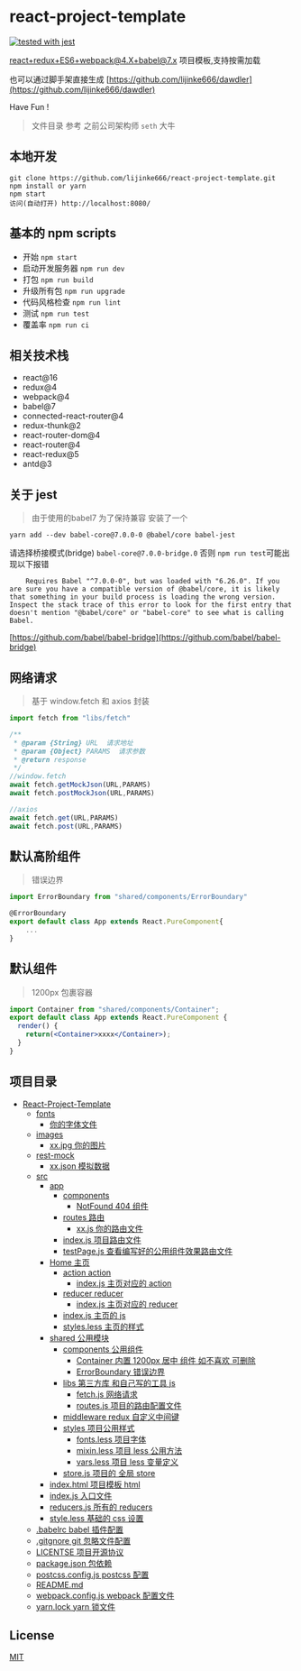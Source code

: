 # react-project-template
[![tested with jest](https://img.shields.io/badge/tested_with-jest-99424f.svg)](https://github.com/facebook/jest)

react+redux+ES6+webpack@4.X+babel@7.x 项目模板,支持按需加载 <br/>

也可以通过脚手架直接生成 [https://github.com/lijinke666/dawdler](https://github.com/lijinke666/dawdler) <br/>

Have Fun !

> 文件目录 参考 之前公司架构师 `seth` 大牛

## 本地开发

```
git clone https://github.com/lijinke666/react-project-template.git
npm install or yarn
npm start
访问(自动打开) http://localhost:8080/
```

## 基本的 npm scripts

* 开始 `npm start`
* 启动开发服务器 `npm run dev`
* 打包 `npm run build`
* 升级所有包 `npm run upgrade`
* 代码风格检查 `npm run lint`
* 测试 `npm run test`
* 覆盖率 `npm run ci`

## 相关技术栈

* react@16
* redux@4
* webpack@4
* babel@7
* connected-react-router@4
* redux-thunk@2
* react-router-dom@4
* react-router@4
* react-redux@5
* antd@3

## 关于 jest
> 由于使用的babel7 为了保持兼容 安装了一个

```
yarn add --dev babel-core@7.0.0-0 @babel/core babel-jest
```

请选择桥接模式(bridge) `babel-core@7.0.0-bridge.0`
否则 `npm run test`可能出现以下报错

```
    Requires Babel "^7.0.0-0", but was loaded with "6.26.0". If you are sure you have a compatible version of @babel/core, it is likely that something in your build process is loading the wrong version. Inspect the stack trace of this error to look for the first entry that doesn't mention "@babel/core" or "babel-core" to see what is calling Babel.
```
[https://github.com/babel/babel-bridge](https://github.com/babel/babel-bridge)


## 网络请求

> 基于 window.fetch 和 axios 封装

```js
import fetch from "libs/fetch"

/**
 * @param {String} URL  请求地址
 * @param {Object} PARAMS  请求参数
 * @return response
 */
//window.fetch
await fetch.getMockJson(URL,PARAMS)
await fetch.postMockJson(URL,PARAMS)

//axios
await fetch.get(URL,PARAMS)
await fetch.post(URL,PARAMS)
```

## 默认高阶组件

> 错误边界

```jsx
import ErrorBoundary from "shared/components/ErrorBoundary"

@ErrorBoundary
export default class App extends React.PureComponent{
    ...
}
```

## 默认组件

> 1200px 包裹容器

```jsx
import Container from "shared/components/Container";
export default class App extends React.PureComponent {
  render() {
    return(<Container>xxxx</Container>);
  }
}
```

## 项目目录

<!-- TOC -->

* [React-Project-Template](#react-project-template)
  * [fonts](#fonts)
    * [你的字体文件](#你的字体文件)
  * [images](#images)
    * [xx.jpg 你的图片](#xxjpg-你的图片)
  * [rest-mock](#rest-mock)
    * [xx.json 模拟数据](#xxjson-模拟数据)
  * [src](#src)
    * [app](#app)
      * [components](#components)
        * [NotFound 404 组件](#NotFound-----404组件)
      * [routes 路由](#routes------------路由)
        * [xx.js 你的路由文件](#xxjs------------你的路由文件)
      * [index.js 项目路由文件](#indexjs----------项目路由文件)
      * [testPage.js 查看编写好的公用组件效果路由文件](#testPage.js-----------查看编写好的公用组件效果路由文件)
    * [Home 主页](#home---------------主页)
      * [action action](#action------------action)
        * [index.js 主页对应的 action](#indexjs---------主页对应的action)
      * [reducer reducer](#reducer-----------reducer)
        * [index.js 主页对应的 reducer](#indexjs---------主页对应的reducer)
      * [index.js 主页的 js](#indexjs----------主页的js)
      * [styles.less 主页的样式](#stylesless-------主页的样式)
    * [shared 公用模块](#shared-------------公用模块)
      * [components 公用组件](#components--------公用组件)
        * [Container 内置 1200px 居中 组件 如不喜欢 可删除](#container--------内置1200px-居中-组件-如不喜欢-可删除)
        * [ErrorBoundary 错误边界](#ErrorBoundary--------错误边界)
      * [libs 第三方库 和自己写的工具 js](#libs--------------第三方库-和自己写的工具-js)
        * [fetch.js 网络请求](#helperjs--------网络请求)
        * [routes.js 项目的路由配置文件](#routesjs--------项目的路由配置文件)
      * [middleware redux 自定义中间键](#middleware-------------redux自定义中间键)
      * [styles 项目公用样式](#styles------------项目公用样式)
        * [fonts.less 项目字体](#fontsless-------项目字体)
        * [mixin.less 项目 less 公用方法](#mixinless-------项目-less-公用方法)
        * [vars.less 项目 less 变量定义](#varsless--------项目-less-变量定义)
      * [store.js 项目的 全局 store](#storejs----------项目的-全局-store)
    * [index.html 项目模板 html](#indexhtml---------项目模板-html)
    * [index.js 入口文件](#indexjs-----------入口文件)
    * [reducers.js 所有的 reducers](#reducersjs--------所有的-reducers)
    * [style.less 基础的 css 设置](#styleless---------基础的-css-设置)
  * [.babelrc babel 插件配置](#babelrc------------babel-插件配置)
  * [.gitgnore git 忽略文件配置](#gitgnore-----------git-忽略文件配置)
  * [LICENTSE 项目开源协议](#licentse------------项目开源协议)
  * [package.json 包依赖](#packagejson--------包依赖)
  * [postcss.config.js postcss 配置](#postcssconfigjs---postcss-配置)
  * [README.md](#readmemd)
  * [webpack.config.js webpack 配置文件](#webpackconfigjs---webpack配置文件)
  * [yarn.lock yarn 锁文件](#yarnlock-----------yarn-锁文件)

<!-- /TOC -->

## License

[MIT](https://github.com/lijinke666/react-project-template/blob/master/LICENCE)
